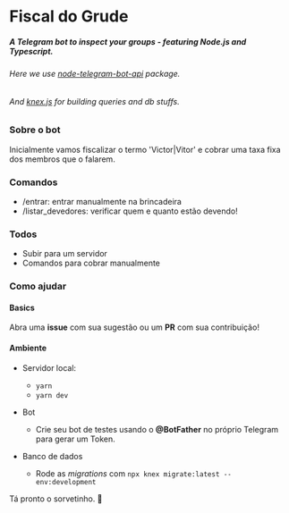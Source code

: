 # Fiscal do Grude
##### A Telegram bot to inspect your groups - featuring Node.js and Typescript. 
###### Here we use [node-telegram-bot-api](https://www.npmjs.com/package/node-telegram-bot-api) package.
###### And [knex.js](http://knexjs.org/) for building queries and db stuffs.

### Sobre o bot
Inicialmente vamos fiscalizar o termo 'Victor|Vitor' e cobrar uma taxa fixa dos membros que o falarem.

### Comandos
- /entrar: entrar manualmente na brincadeira
- /listar_devedores: verificar quem e quanto estão devendo!

### Todos
- Subir para um servidor
- Comandos para cobrar manualmente

### Como ajudar

#### Basics

Abra uma **issue** com sua sugestão ou um **PR** com sua contribuição!

#### Ambiente

- Servidor local:
  - `yarn` 
  - `yarn dev`

- Bot
  - Crie seu bot de testes usando o **@BotFather** no próprio Telegram para gerar um Token.

- Banco de dados
  - Rode as *migrations* com `npx knex migrate:latest --env:development`

Tá pronto o sorvetinho. 🍨